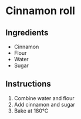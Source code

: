 # Cinnamon roll

## Ingredients
- Cinnamon
- Flour
- Water
- Sugar

## Instructions
1. Combine water and flour
2. Add cinnamon and sugar
3. Bake at 180°C
